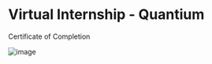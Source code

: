 # Virtual Internship - Quantium
Certificate of Completion

![image](https://github.com/user-attachments/assets/6c6b4b46-938d-4946-813a-6a668ac30197)
